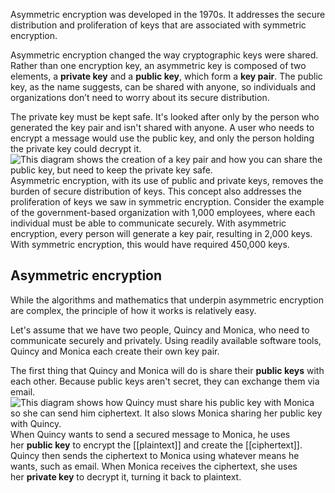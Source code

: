Asymmetric encryption was developed in the 1970s. It addresses the secure distribution and proliferation of keys that are associated with symmetric encryption.

Asymmetric encryption changed the way cryptographic keys were shared. Rather than one encryption key, an asymmetric key is composed of two elements, a **private key** and a **public key**, which form a **key pair**. The public key, as the name suggests, can be shared with anyone, so individuals and organizations don’t need to worry about its secure distribution.

The private key must be kept safe. It's looked after only by the person who generated the key pair and isn't shared with anyone. A user who needs to encrypt a message would use the public key, and only the person holding the private key could decrypt it.![This diagram shows the creation of a key pair and how you can share the public key, but need to keep the private key safe.](https://learn.microsoft.com/en-us/training/wwl-sci/describe-concepts-of-cryptography/media/key-pair-generation.png)
Asymmetric encryption, with its use of public and private keys, removes the burden of secure distribution of keys. This concept also addresses the proliferation of keys we saw in symmetric encryption. Consider the example of the government-based organization with 1,000 employees, where each individual must be able to communicate securely. With asymmetric encryption, every person will generate a key pair, resulting in 2,000 keys. With symmetric encryption, this would have required 450,000 keys.
## Asymmetric encryption
While the algorithms and mathematics that underpin asymmetric encryption are complex, the principle of how it works is relatively easy.

Let's assume that we have two people, Quincy and Monica, who need to communicate securely and privately. Using readily available software tools, Quincy and Monica each create their own key pair.

The first thing that Quincy and Monica will do is share their **public keys** with each other. Because public keys aren't secret, they can exchange them via email.![This diagram shows how Quincy must share his public key with Monica so she can send him ciphertext. It also slows Monica sharing her public key with Quincy.](https://learn.microsoft.com/en-us/training/wwl-sci/describe-concepts-of-cryptography/media/asymmetric-public-key-sharing.png)
When Quincy wants to send a secured message to Monica, he uses her **public key** to encrypt the [[plaintext]] and create the [[ciphertext]]. Quincy then sends the ciphertext to Monica using whatever means he wants, such as email. When Monica receives the ciphertext, she uses her **private key** to decrypt it, turning it back to plaintext.